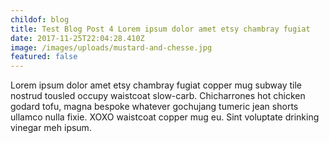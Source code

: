 ```yaml
---
childof: blog
title: Test Blog Post 4 Lorem ipsum dolor amet etsy chambray fugiat
date: 2017-11-25T22:04:28.410Z
image: /images/uploads/mustard-and-chesse.jpg
featured: false
---
```

Lorem ipsum dolor amet etsy chambray fugiat copper mug subway tile nostrud tousled occupy waistcoat slow-carb. Chicharrones hot chicken godard tofu, magna bespoke whatever gochujang tumeric jean shorts ullamco nulla fixie. XOXO waistcoat copper mug eu. Sint voluptate drinking vinegar meh ipsum.
